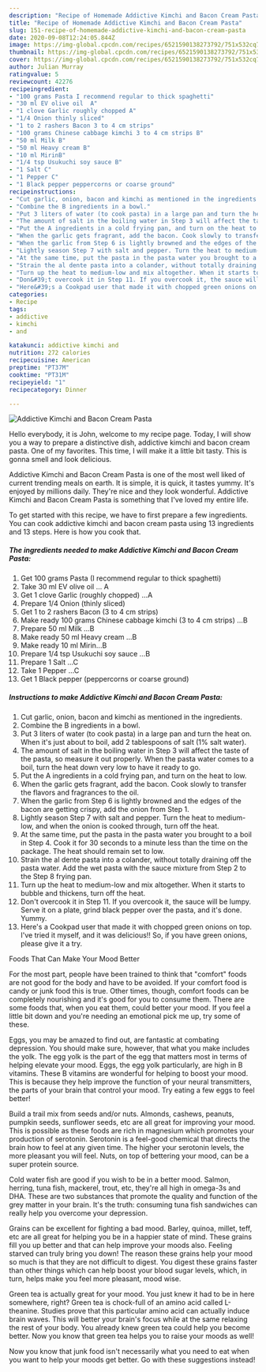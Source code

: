 ```yaml
---
description: "Recipe of Homemade Addictive Kimchi and Bacon Cream Pasta"
title: "Recipe of Homemade Addictive Kimchi and Bacon Cream Pasta"
slug: 151-recipe-of-homemade-addictive-kimchi-and-bacon-cream-pasta
date: 2020-09-08T12:24:05.844Z
image: https://img-global.cpcdn.com/recipes/6521590138273792/751x532cq70/addictive-kimchi-and-bacon-cream-pasta-recipe-main-photo.jpg
thumbnail: https://img-global.cpcdn.com/recipes/6521590138273792/751x532cq70/addictive-kimchi-and-bacon-cream-pasta-recipe-main-photo.jpg
cover: https://img-global.cpcdn.com/recipes/6521590138273792/751x532cq70/addictive-kimchi-and-bacon-cream-pasta-recipe-main-photo.jpg
author: Julian Murray
ratingvalue: 5
reviewcount: 42276
recipeingredient:
- "100 grams Pasta I recommend regular to thick spaghetti"
- "30 ml EV olive oil  A"
- "1 clove Garlic roughly chopped A"
- "1/4 Onion thinly sliced"
- "1 to 2 rashers Bacon 3 to 4 cm strips"
- "100 grams Chinese cabbage kimchi 3 to 4 cm strips B"
- "50 ml Milk B"
- "50 ml Heavy cream B"
- "10 ml MirinB"
- "1/4 tsp Usukuchi soy sauce B"
- "1 Salt C"
- "1 Pepper C"
- "1 Black pepper peppercorns or coarse ground"
recipeinstructions:
- "Cut garlic, onion, bacon and kimchi as mentioned in the ingredients."
- "Combine the B ingredients in a bowl."
- "Put 3 liters of water (to cook pasta) in a large pan and turn the heat on. When it&#39;s just about to boil, add 2 tablespoons of salt (1% salt water)."
- "The amount of salt in the boiling water in Step 3 will affect the taste of the pasta, so measure it out properly. When the pasta water comes to a boil, turn the heat down very low to have it ready to go."
- "Put the A ingredients in a cold frying pan, and turn on the heat to low."
- "When the garlic gets fragrant, add the bacon. Cook slowly to transfer the flavors and fragrances to the oil."
- "When the garlic from Step 6 is lightly browned and the edges of the bacon are getting crispy, add the onion from Step 1."
- "Lightly season Step 7 with salt and pepper. Turn the heat to medium-low, and when the onion is cooked through, turn off the heat."
- "At the same time, put the pasta in the pasta water you brought to a boil in Step 4. Cook it for 30 seconds to a minute less than the time on the package. The heat should remain set to low."
- "Strain the al dente pasta into a colander, without totally draining off the pasta water. Add the wet pasta with the sauce mixture from Step 2 to the Step 8 frying pan."
- "Turn up the heat to medium-low and mix altogether. When it starts to bubble and thickens, turn off the heat."
- "Don&#39;t overcook it in Step 11. If you overcook it, the sauce will be lumpy. Serve it on a plate, grind black pepper over the pasta, and it&#39;s done. Yummy."
- "Here&#39;s a Cookpad user that made it with chopped green onions on top. I&#39;ve tried it myself, and it was delicious!! So, if you have green onions, please give it a try."
categories:
- Recipe
tags:
- addictive
- kimchi
- and

katakunci: addictive kimchi and 
nutrition: 272 calories
recipecuisine: American
preptime: "PT37M"
cooktime: "PT31M"
recipeyield: "1"
recipecategory: Dinner

---
```



![Addictive Kimchi and Bacon Cream Pasta](https://img-global.cpcdn.com/recipes/6521590138273792/751x532cq70/addictive-kimchi-and-bacon-cream-pasta-recipe-main-photo.jpg)

Hello everybody, it is John, welcome to my recipe page. Today, I will show you a way to prepare a distinctive dish, addictive kimchi and bacon cream pasta. One of my favorites. This time, I will make it a little bit tasty. This is gonna smell and look delicious.

Addictive Kimchi and Bacon Cream Pasta is one of the most well liked of current trending meals on earth. It is simple, it is quick, it tastes yummy. It's enjoyed by millions daily. They're nice and they look wonderful. Addictive Kimchi and Bacon Cream Pasta is something that I've loved my entire life.




To get started with this recipe, we have to first prepare a few ingredients. You can cook addictive kimchi and bacon cream pasta using 13 ingredients and 13 steps. Here is how you cook that.

<!--inarticleads1-->

##### The ingredients needed to make Addictive Kimchi and Bacon Cream Pasta:

1. Get 100 grams Pasta (I recommend regular to thick spaghetti)
1. Take 30 ml EV olive oil … A
1. Get 1 clove Garlic (roughly chopped) …A
1. Prepare 1/4 Onion (thinly sliced)
1. Get 1 to 2 rashers Bacon (3 to 4 cm strips)
1. Make ready 100 grams Chinese cabbage kimchi (3 to 4 cm strips) …B
1. Prepare 50 ml Milk …B
1. Make ready 50 ml Heavy cream …B
1. Make ready 10 ml Mirin...B
1. Prepare 1/4 tsp Usukuchi soy sauce …B
1. Prepare 1 Salt …C
1. Take 1 Pepper …C
1. Get 1 Black pepper (peppercorns or coarse ground)




<!--inarticleads2-->

##### Instructions to make Addictive Kimchi and Bacon Cream Pasta:

1. Cut garlic, onion, bacon and kimchi as mentioned in the ingredients.
1. Combine the B ingredients in a bowl.
1. Put 3 liters of water (to cook pasta) in a large pan and turn the heat on. When it&#39;s just about to boil, add 2 tablespoons of salt (1% salt water).
1. The amount of salt in the boiling water in Step 3 will affect the taste of the pasta, so measure it out properly. When the pasta water comes to a boil, turn the heat down very low to have it ready to go.
1. Put the A ingredients in a cold frying pan, and turn on the heat to low.
1. When the garlic gets fragrant, add the bacon. Cook slowly to transfer the flavors and fragrances to the oil.
1. When the garlic from Step 6 is lightly browned and the edges of the bacon are getting crispy, add the onion from Step 1.
1. Lightly season Step 7 with salt and pepper. Turn the heat to medium-low, and when the onion is cooked through, turn off the heat.
1. At the same time, put the pasta in the pasta water you brought to a boil in Step 4. Cook it for 30 seconds to a minute less than the time on the package. The heat should remain set to low.
1. Strain the al dente pasta into a colander, without totally draining off the pasta water. Add the wet pasta with the sauce mixture from Step 2 to the Step 8 frying pan.
1. Turn up the heat to medium-low and mix altogether. When it starts to bubble and thickens, turn off the heat.
1. Don&#39;t overcook it in Step 11. If you overcook it, the sauce will be lumpy. Serve it on a plate, grind black pepper over the pasta, and it&#39;s done. Yummy.
1. Here&#39;s a Cookpad user that made it with chopped green onions on top. I&#39;ve tried it myself, and it was delicious!! So, if you have green onions, please give it a try.




Foods That Can Make Your Mood Better


For the most part, people have been trained to think that "comfort" foods are not good for the body and have to be avoided. If your comfort food is candy or junk food this is true. Other times, though, comfort foods can be completely nourishing and it's good for you to consume them. There are some foods that, when you eat them, could better your mood. If you feel a little bit down and you're needing an emotional pick me up, try some of these.

Eggs, you may be amazed to find out, are fantastic at combating depression. You should make sure, however, that what you make includes the yolk. The egg yolk is the part of the egg that matters most in terms of helping elevate your mood. Eggs, the egg yolk particularly, are high in B vitamins. These B vitamins are wonderful for helping to boost your mood. This is because they help improve the function of your neural transmitters, the parts of your brain that control your mood. Try eating a few eggs to feel better!

Build a trail mix from seeds and/or nuts. Almonds, cashews, peanuts, pumpkin seeds, sunflower seeds, etc are all great for improving your mood. This is possible as these foods are rich in magnesium which promotes your production of serotonin. Serotonin is a feel-good chemical that directs the brain how to feel at any given time. The higher your serotonin levels, the more pleasant you will feel. Nuts, on top of bettering your mood, can be a super protein source.

Cold water fish are good if you wish to be in a better mood. Salmon, herring, tuna fish, mackerel, trout, etc, they're all high in omega-3s and DHA. These are two substances that promote the quality and function of the grey matter in your brain. It's the truth: consuming tuna fish sandwiches can really help you overcome your depression. 

Grains can be excellent for fighting a bad mood. Barley, quinoa, millet, teff, etc are all great for helping you be in a happier state of mind. These grains fill you up better and that can help improve your moods also. Feeling starved can truly bring you down! The reason these grains help your mood so much is that they are not difficult to digest. You digest these grains faster than other things which can help boost your blood sugar levels, which, in turn, helps make you feel more pleasant, mood wise.

Green tea is actually great for your mood. You just knew it had to be in here somewhere, right? Green tea is chock-full of an amino acid called L-theanine. Studies prove that this particular amino acid can actually induce brain waves. This will better your brain's focus while at the same relaxing the rest of your body. You already knew green tea could help you become better. Now you know that green tea helps you to raise your moods as well!

Now you know that junk food isn't necessarily what you need to eat when you want to help your moods get better. Go  with  these suggestions  instead!

